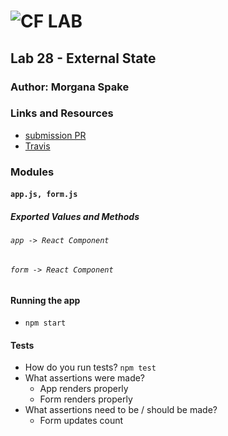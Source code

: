 ![CF](http://i.imgur.com/7v5ASc8.png) LAB  
=================================================  
  
## Lab 28 - External State  
  
### Author: Morgana Spake  
  
### Links and Resources  
* [submission PR](https://github.com/401-advanced-javascript-mspake/lab-28-external-state/pull/2)  
* [Travis](https://www.travis-ci.com/401-advanced-javascript-mspake/lab-28-external-state)  
  
### Modules  
#### `app.js, form.js`  
##### Exported Values and Methods  
  
###### `app -> React Component`  
###### `form -> React Component`  
  
#### Running the app  
* `npm start`  
    
#### Tests  
* How do you run tests? `npm test`  
* What assertions were made?  
  - App renders properly  
  - Form renders properly  
* What assertions need to be / should be made?  
  - Form updates count  